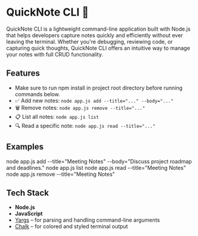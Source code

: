# QuickNote CLI 📝

QuickNote CLI is a lightweight command-line application built with Node.js that helps developers capture notes quickly and efficiently without ever leaving the terminal. Whether you're debugging, reviewing code, or capturing quick thoughts, QuickNote CLI offers an intuitive way to manage your notes with full CRUD functionality.

## Features
- Make sure to run npm install in project root directory before running commands below.
- ✅ Add new notes: `node app.js add --title="..." --body="..."`
- 🗑️ Remove notes: `node app.js remove --title="..."`
- 📋 List all notes: `node app.js list`
- 🔍 Read a specific note: `node app.js read --title="..."`

## Examples

node app.js add --title="Meeting Notes" --body="Discuss project roadmap and deadlines."
node app.js list
node app.js read --title="Meeting Notes"
node app.js remove --title="Meeting Notes"


## Tech Stack

- **Node.js**
- **JavaScript**
- [Yargs](https://www.npmjs.com/package/yargs) – for parsing and handling command-line arguments
- [Chalk](https://www.npmjs.com/package/chalk) – for colored and styled terminal output
